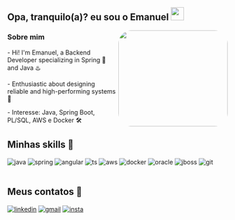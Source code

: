 ## Opa, tranquilo(a)? eu sou o Emanuel <img src="https://raw.githubusercontent.com/iampavangandhi/iampavangandhi/master/gifs/Hi.gif" width="30px"></h2>

<img align="right" width="250" height="220" style="border-radius:30px;" src="https://raw.githubusercontent.com/iampavangandhi/iampavangandhi/master/gifs/coder.gif" />

### Sobre mim
<div style="display: inline_block"  >  
<p> - Hi! I'm Emanuel, a Backend Developer specializing in Spring 🍃 and Java ♨️
<p> - Enthusiastic about designing reliable and high-performing systems 🚀</p>
<p> - Interesse: Java, Spring Boot, PL/SQL, AWS e Docker 🛠️</p>

</div> 

## Minhas skills 🧠

<div style="display: inline_block">
  <img align="center" alt="java" src="https://img.shields.io/badge/Java-007396?style=for-the-badge&logo=java&logoColor=white" />
  <img align="center" alt="spring" src="https://img.shields.io/badge/Spring%20Boot-6DB33F?style=for-the-badge&logo=spring-boot&logoColor=white" />
  <img align="center" alt="angular" src="https://img.shields.io/badge/Angular-DD0031?style=for-the-badge&logo=angular&logoColor=white" />
  <img align="center" alt="ts" src="https://img.shields.io/badge/TypeScript-3178C6?style=for-the-badge&logo=typescript&logoColor=white" />  
  <img align="center" alt="aws" src="https://img.shields.io/badge/Amazon%20AWS-232F3E?style=for-the-badge&logo=amazon-aws&logoColor=white" />
  <img align="center" alt="docker" src="https://img.shields.io/badge/Docker-2496ED?style=for-the-badge&logo=docker&logoColor=white" />
  <img align="center" alt="oracle" src="https://img.shields.io/badge/Oracle-F80000?style=for-the-badge&logo=oracle&logoColor=white" />
  <img align="center" alt="jboss" src="https://img.shields.io/badge/JBoss-E21B23?style=for-the-badge&logo=redhat&logoColor=white" />
  <img align="center" alt="git" src="https://img.shields.io/badge/Git-F05032?style=for-the-badge&logo=git&logoColor=white" />
    
</div><br/>

<div   
 </div>
    
## Meus contatos 📲
    
<div style="display: inline_block">
  <a href="https://github.com/EmanuelGaleno" target="_blank"><img align="center" alt="linkedin" src="https://img.shields.io/badge/LinkedIn-0077B5?style=for-the-badge&logo=linkedin&logoColor=white" target="_blank"></a> 
  <a href = "mailto:emanuelnfs0@gmail.com"><img align="center" alt="gmail" src="https://img.shields.io/badge/Gmail-D14836?style=for-the-badge&logo=gmail&logoColor=white" target="_blank"></a>
  <a href = "https://www.instagram.com/emanuel_galeno/"><img align="center" alt="insta" src="https://img.shields.io/badge/Instagram-E4405F?style=for-the-badge&logo=instagram&logoColor=white" target="_blank"></a>
</div>
  
  ##
  





